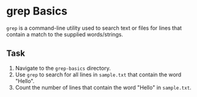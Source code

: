 # grep Basics

`grep` is a command-line utility used to search text or files for lines that contain a match to the supplied words/strings.

## Task

1. Navigate to the `grep-basics` directory.
2. Use `grep` to search for all lines in `sample.txt` that contain the word "Hello".
3. Count the number of lines that contain the word "Hello" in `sample.txt`.

